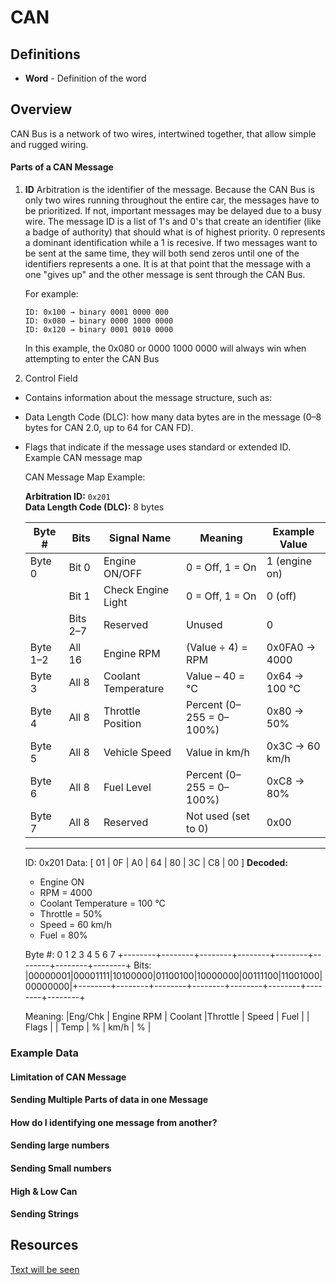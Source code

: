 # CAN

## Definitions
- **Word** - Definition of the word

## Overview
CAN Bus is a network of two wires, intertwined together, that allow simple and rugged wiring. 

#### Parts of a CAN Message
 1. **ID** Arbitration is the identifier of the message. Because the CAN Bus is only two wires running throughout the entire car, the messages have to be prioritized. If not, important messages may be delayed due to a busy wire. The message ID is a list of 1's and 0's that create an identifier (like a badge of authority) that should what is of highest priority. 0 represents a dominant identification while a 1 is recesive. If two messages want to be sent at the same time, they will both send zeros until one of the identifiers represents a one. It is at that point that the message with a one "gives up" and the other message is sent through the CAN Bus. 
 
    For example:
        
        ID: 0x100 → binary 0001 0000 000
        ID: 0x080 → binary 0000 1000 0000
        ID: 0x120 → binary 0001 0010 0000
    In this example, the 0x080 or 0000 1000 0000 will always win when attempting to enter the CAN Bus

    
    
    
    
2. Control Field

- Contains information about the message structure, such as:

- Data Length Code (DLC): how many data bytes are in the message (0–8 bytes for CAN 2.0, up to 64 for CAN FD).

- Flags that indicate if the message uses standard or extended ID.
    Example CAN message map

    CAN Message Map Example: 

    **Arbitration ID:** `0x201`  
    **Data Length Code (DLC):** 8 bytes  

    | Byte # | Bits     | Signal Name         | Meaning                            | Example Value   |
    |--------|----------|---------------------|------------------------------------|-----------------|
    | Byte 0 | Bit 0    | Engine ON/OFF       | 0 = Off, 1 = On                    | 1 (engine on)   |
    |        | Bit 1    | Check Engine Light  | 0 = Off, 1 = On                    | 0 (off)         |
    |        | Bits 2–7 | Reserved            | Unused                             | 0               |
    | Byte 1–2 | All 16 | Engine RPM          | (Value ÷ 4) = RPM                  | 0x0FA0 → 4000   |
    | Byte 3 | All 8    | Coolant Temperature | Value – 40 = °C                    | 0x64 → 100 °C   |
    | Byte 4 | All 8    | Throttle Position   | Percent (0–255 = 0–100%)           | 0x80 → 50%      |
    | Byte 5 | All 8    | Vehicle Speed       | Value in km/h                      | 0x3C → 60 km/h  |
    | Byte 6 | All 8    | Fuel Level          | Percent (0–255 = 0–100%)           | 0xC8 → 80%      |
    | Byte 7 | All 8    | Reserved            | Not used (set to 0)                | 0x00            |

    ---
    ID: 0x201
    Data: [ 01 | 0F | A0 | 64 | 80 | 3C | C8 | 00 ]
    **Decoded:**
    - Engine ON  
    - RPM = 4000  
    - Coolant Temperature = 100 °C  
    - Throttle = 50%  
    - Speed = 60 km/h  
    - Fuel = 80%  

    Byte #: 0 1 2 3 4 5 6 7
    +--------+--------+--------+--------+--------+--------+--------+--------+
    Bits: |00000001|00001111|10100000|01100100|10000000|00111100|11001000|00000000|+--------+--------+--------+--------+--------+--------+--------+--------+

    Meaning: |Eng/Chk | Engine RPM | Coolant |Throttle | Speed | Fuel |
    | Flags | | Temp | % | km/h | % |


### Example Data

 

#### Limitation of CAN Message

#### Sending Multiple Parts of data in one Message

#### How do I identifying one message from another?

#### Sending large numbers

#### Sending Small numbers

#### High & Low Can

#### Sending Strings

## Resources
[Text will be seen](https://google.com)
